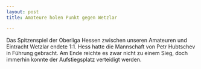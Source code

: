 ```yaml
---
layout: post
title: Amateure holen Punkt gegen Wetzlar

---
```


Das Spitzenspiel der Oberliga Hessen zwischen unseren Amateuren und Eintracht Wetzlar endete 1:1. Hess hatte die Mannschaft von Petr Hubtschev in Führung gebracht. Am Ende reichte es zwar nicht zu einem Sieg, doch immerhin konnte der Aufstiegsplatz verteidigt werden.


